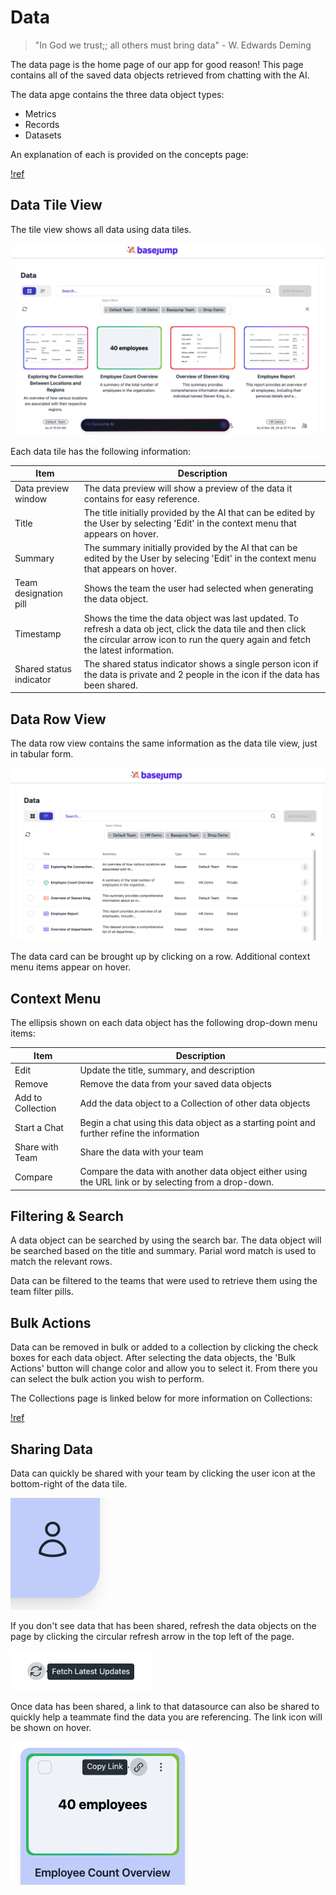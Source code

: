 # Data

> "In God we trust;; all others must bring data" - W. Edwards Deming

The data page is the home page of our app for good reason! This page contains all of the saved data objects retrieved from chatting with the AI.

The data apge contains the three data object types:
- Metrics
- Records
- Datasets

An explanation of each is provided on the concepts page:

[!ref](/getting-started/concepts.md)

## Data Tile View

The tile view shows all data using data tiles. 

![The Data page](/images/data/data_page.png)

Each data tile has the following information:

Item   | Description
---    | ---
 Data preview window | The data preview will show a preview of the data it contains for easy reference.
 Title | The title initially provided by the AI that can be edited by the User by selecting 'Edit' in the context menu that appears on hover.
 Summary | The summary initially provided by the AI that can be edited by the User by selecing 'Edit' in the context menu that appears on hover.
 Team designation pill | Shows the team the user had selected when generating the data object.
 Timestamp | Shows the time the data object was last updated. To refresh a data ob ject, click the data tile and then click the circular arrow icon to run the query again and fetch the latest information.
 Shared status indicator | The shared status indicator shows a single person icon if the data is private and 2 people in the icon if the data has been shared.

 ## Data Row View

The data row view contains the same information as the data tile view, just in tabular form. 

![The Data page row view](/images/data/data_tabular_page.png)

The data card can be brought up by clicking on a row. Additional context menu items appear on hover. 

## Context Menu

The ellipsis shown on each data object has the following drop-down menu items:


Item   | Description
---    | ---
 Edit | Update the title, summary, and description
 Remove | Remove the data from your saved data objects
 Add to Collection | Add the data object to a Collection of other data objects
 Start a Chat | Begin a chat using this data object as a starting point and further refine the information
 Share with Team | Share the data with your team
 Compare | Compare the data with another data object either using the URL link or by selecting from a drop-down.

 ## Filtering & Search

 A data object can be searched by using the search bar. The data object will be searched based on the title and summary. Parial word match is used to match the relevant rows.

 Data can be filtered to the teams that were used to retrieve them using the team filter pills.

 ## Bulk Actions

 Data can be removed in bulk or added to a collection by clicking the check boxes for each data object. After selecting the data objects, the 'Bulk Actions' button will change color and allow you to select it. From there you can select the bulk action you wish to perform. 

 The Collections page is linked below for more information on Collections:

[!ref](/sidebar-options/member-options/collections.md)

 ## Sharing Data

 Data can quickly be shared with your team by clicking the user icon at the bottom-right of the data tile.

![Data tile share icon](/images/data/data_tile_share_icon.png)

 If you don't see data that has been shared, refresh the data objects on the page by clicking the circular refresh arrow in the top left of the page.

![Refresh arrow](/images/data/refresh_arrow.png)

 Once data has been shared, a link to that datasource can also be shared to quickly help a teammate find the data you are referencing. The link icon will be shown on hover. 

![Refresh arrow](/images/data/copy_link.png)